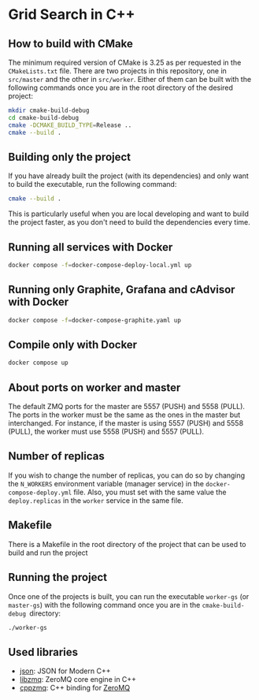 # Grid Search in C++

## How to build with CMake

The minimum required version of CMake is 3.25 as per requested in the `CMakeLists.txt` file.
There are two projects in this repository, one in `src/master` and the other in `src/worker`. Either of them can be built with the 
following commands once you are in the root directory of the desired project:

```bash
mkdir cmake-build-debug
cd cmake-build-debug
cmake -DCMAKE_BUILD_TYPE=Release ..
cmake --build .
```

## Building only the project

If you have already built the project (with its dependencies) and only want to build the executable, run the following command:

```bash
cmake --build .
```

This is particularly useful when you are local developing and want to build the project faster, as you don't need to build the dependencies every time.

## Running all services with Docker

```bash
docker compose -f=docker-compose-deploy-local.yml up
```

## Running only Graphite, Grafana and cAdvisor with Docker

```bash
docker compose -f=docker-compose-graphite.yaml up
```

## Compile only with Docker

```bash
docker compose up
```

## About ports on worker and master

The default ZMQ ports for the master are 5557 (PUSH) and 5558 (PULL). The ports in the worker must be the same as the ones in the master but interchanged.
For instance, if the master is using 5557 (PUSH) and 5558 (PULL), the worker must use 5558 (PUSH) and 5557 (PULL).

## Number of replicas

If you wish to change the number of replicas, you can do so by changing the `N_WORKERS` environment variable (manager service) in the `docker-compose-deploy.yml` file.
Also, you must set with the same value the `deploy.replicas` in the `worker` service in the same file.

## Makefile

There is a Makefile in the root directory of the project that can be used to build and run the project

## Running the project

Once one of the projects is built, you can run the executable `worker-gs` (or `master-gs`) with the following command
once you are in the `cmake-build-debug `directory:

```bash
./worker-gs
```

## Used libraries

- [json](https://github.com/nlohmann/json): JSON for Modern C++
- [libzmq](https://github.com/zeromq/libzmq): ZeroMQ core engine in C++
- [cppzmq](https://github.com/zeromq/cppzmq): C++ binding for [ZeroMQ](https://zeromq.org/)
